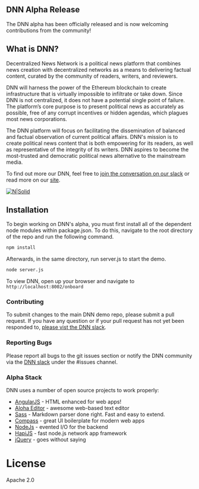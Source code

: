 ## DNN Alpha Release
The DNN alpha has been officially released and is now welcoming contributions from the community!

## What is DNN?
Decentralized News Network is a political news platform that combines news creation with
decentralized networks as a means to delivering factual content, curated by the community of
readers, writers, and reviewers.

DNN will harness the power of the Ethereum blockchain to create infrastructure that is virtually
impossible to infiltrate or take down. Since DNN is not centralized, it does not have a potential single point of failure. The platform’s core purpose is to present political news as accurately as possible, free of any corrupt incentives or hidden agendas, which plagues most news
corporations.

The DNN platform will focus on facilitating the dissemination of balanced and factual observation of current political affairs. DNN's mission is to create political news content that is both empowering for its readers, as well as representative of the integrity of its writers. DNN aspires to become the most-trusted and  democratic political news alternative to the mainstream media.

To find out more our DNN, feel free to [join the conversation on our slack](https://slack.dnn.media/) or read more on our [site](https://dnn.media/).


[![N|Solid](https://dnn.media/assets/img/header-text.png)](https://demo.dnn.media/)

## Installation

To begin working on DNN's alpha, you must first install all of the dependent node modules within package.json. To do this, navigate to the root directory of the repo and run the following command.

```bash
npm install
```

Afterwards, in the same directory, run server.js to start the demo.

```bash
node server.js
```

To view DNN, open up your browser and navigate to `http://localhost:8002/onboard`

### Contributing
To submit changes to the main DNN demo repo, please submit a pull request. If you have any question or if your pull request has not yet been responded to, [please vist the DNN slack](https://slack.dnn.media).

### Reporting Bugs

Please report all bugs to the git issues section or notify the DNN community via the [DNN slack](https://slack.dnn.media/) under the #issues channel.

### Alpha Stack

DNN uses a number of open source projects to work properly:

* [AngularJS] - HTML enhanced for web apps!
* [Aloha Editor] - awesome web-based text editor
* [Sass] - Markdown parser done right. Fast and easy to extend.
* [Compass] - great UI boilerplate for modern web apps
* [NodeJs] - evented I/O for the backend
* [HapiJS] - fast node.js network app framework
* [jQuery] - goes without saying

# License
Apache 2.0

   [AngularJS]: <http://angularjs.org>
   [Aloha Editor]: <https://github.com/alohaeditor/Aloha-Editor>
   [Sass]: <http://sass-lang.com/>
   [Compass]: <http://compass-style.org/>
   [NodeJs]: <http://nodejs.org>
   [HapiJS]: <https://hapijs.com/>
   [jQuery]: <http://jquery.com>
